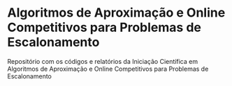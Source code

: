 # Algoritmos de Aproximação e Online Competitivos para Problemas de Escalonamento
Repositório com os códigos e relatórios da Iniciação Científica em Algoritmos de Aproximação e Online Competitivos para Problemas de Escalonamento
